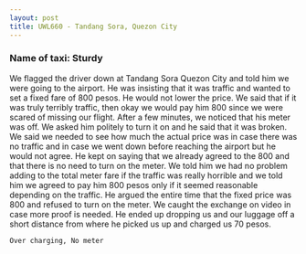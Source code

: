 ```yaml
---
layout: post
title: UWL660 - Tandang Sora, Quezon City
---
```


### Name of taxi: Sturdy

We flagged the driver down at Tandang Sora Quezon City and told him we were going to the airport. He was insisting that it was traffic and wanted to set a fixed fare of 800 pesos. He would not lower the price. We said that if it was truly terribly traffic, then okay we would pay him 800 since we were scared of missing our flight. After a few minutes, we noticed that his meter was off. We asked him politely to turn it on and he said that it was broken. We said we needed to see how much the actual price was in case there was no traffic and in case we went down before reaching the airport but he would not agree. He kept on saying that we already agreed to the 800 and that there is no need to turn on the meter. We told him we had no problem adding to the total meter fare if the traffic was really horrible and we told him we agreed to pay him 800 pesos only if it seemed reasonable depending on the traffic. He argued the entire time that the fixed price was 800 and refused to turn on the meter. We caught the exchange on video in case more proof is needed. He ended up dropping us and our luggage off a short distance from where he picked us up and charged us 70 pesos.

```Over charging, No meter```
